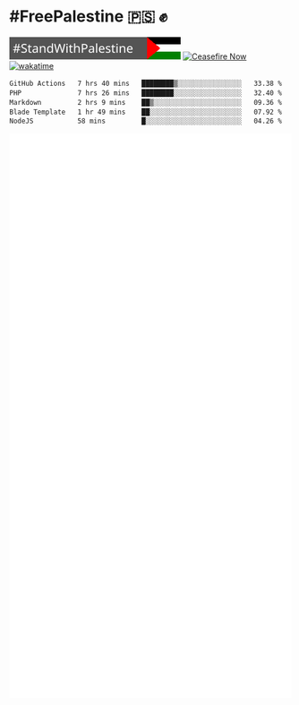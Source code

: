 # #FreePalestine 🇵🇸 ✊

[![github](https://raw.githubusercontent.com/saedyousef/StandWithPalestine/main/badges/flat/StandWithPalestine.svg)](https://github.com/saedyousef/StandWithPalestine)
[![Ceasefire Now](https://badge.techforpalestine.org/default)](https://techforpalestine.org/learn-more)
[![wakatime](https://wakatime.com/badge/user/03bf07e2-4c78-4826-8603-8922f0241061.svg)](https://wakatime.com/@03bf07e2-4c78-4826-8603-8922f0241061)
<!-- [![committers.top badge](https://user-badge.committers.top/jordan_private/saedyousef.svg)](https://user-badge.committers.top/jordan_private/saedyousef) -->

<!-- ![Profile Views](https://visitor-badge.glitch.me/badge?page_id=saedyousef.saedyousef&left_color=grey&right_color=blue&left_text=👀+Profile+Views) -->



<!-- <img src="https://github-readme-stats.vercel.app/api?username=saedyousef&show_icons=true&count_private=true" width="100%" /> --> 

<!--START_SECTION:waka-->

```txt
GitHub Actions   7 hrs 40 mins   ████████▒░░░░░░░░░░░░░░░░   33.38 %
PHP              7 hrs 26 mins   ████████░░░░░░░░░░░░░░░░░   32.40 %
Markdown         2 hrs 9 mins    ██▒░░░░░░░░░░░░░░░░░░░░░░   09.36 %
Blade Template   1 hr 49 mins    ██░░░░░░░░░░░░░░░░░░░░░░░   07.92 %
NodeJS           58 mins         █░░░░░░░░░░░░░░░░░░░░░░░░   04.26 %
```

<!--END_SECTION:waka-->
    
<!-- ![github contribution grid snake animation](https://raw.githubusercontent.com/saedyousef/saedyousef/output/github-contribution-grid-snake.svg) -->


![Metrics](./github-metrics.svg)